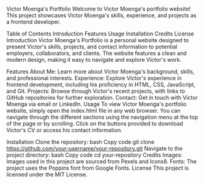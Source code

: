 Victor Moenga's Portfolio
Welcome to Victor Moenga's portfolio website! This project showcases Victor Moenga's skills, experience, and projects as a frontend developer.

Table of Contents
Introduction
Features
Usage
Installation
Credits
License
Introduction
Victor Moenga's Portfolio is a personal website designed to present Victor's skills, projects, and contact information to potential employers, collaborators, and clients. The website features a clean and modern design, making it easy to navigate and explore Victor's work.

Features
About Me: Learn more about Victor Moenga's background, skills, and professional interests.
Experience: Explore Victor's experience in frontend development, including his proficiency in HTML, CSS, JavaScript, and Git.
Projects: Browse through Victor's recent projects, with links to GitHub repositories for further exploration.
Contact: Get in touch with Victor Moenga via email or LinkedIn.
Usage
To view Victor Moenga's portfolio website, simply open the index.html file in any web browser. You can navigate through the different sections using the navigation menu at the top of the page or by scrolling. Click on the buttons provided to download Victor's CV or access his contact information.

Installation
Clone the repository:
bash
Copy code
git clone https://github.com/your-username/your-repository.git
Navigate to the project directory:
bash
Copy code
cd your-repository
Credits
Images: Images used in this project are sourced from Pexels and Icons8.
Fonts: The project uses the Poppins font from Google Fonts.
License
This project is licensed under the MIT License.
